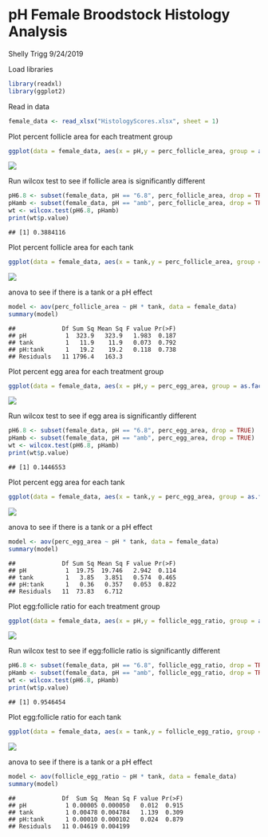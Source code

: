 pH Female Broodstock Histology Analysis
================
Shelly Trigg
9/24/2019

Load libraries

``` r
library(readxl)
library(ggplot2)
```

Read in data

``` r
female_data <- read_xlsx("HistologyScores.xlsx", sheet = 1)
```

Plot percent follicle area for each treatment group

``` r
ggplot(data = female_data, aes(x = pH,y = perc_follicle_area, group = as.factor(pH), fill = pH)) + geom_violin(trim = FALSE) + geom_boxplot(width = 0.2) + geom_jitter(shape =16, position= position_jitter(0.1)) + ylab("follicle area (%)") + theme_bw()
```

![](pHFemaleBroodstockHistoAnalysis_files/figure-markdown_github/follicle%20area%20plot-1.png)

Run wilcox test to see if follicle area is significantly different

``` r
pH6.8 <- subset(female_data, pH == "6.8", perc_follicle_area, drop = TRUE)
pHamb <- subset(female_data, pH == "amb", perc_follicle_area, drop = TRUE)
wt <- wilcox.test(pH6.8, pHamb)
print(wt$p.value)
```

    ## [1] 0.3884116

Plot percent follicle area for each tank

``` r
ggplot(data = female_data, aes(x = tank,y = perc_follicle_area, group = as.factor(tank), fill = pH)) + geom_violin(trim = FALSE) + geom_boxplot(width = 0.2) + geom_jitter(shape =16, position= position_jitter(0.1)) + ylab("follicle area (%)") + theme_bw()
```

![](pHFemaleBroodstockHistoAnalysis_files/figure-markdown_github/follicle%20area%20plot%20by%20tank-1.png)

anova to see if there is a tank or a pH effect

``` r
model <- aov(perc_follicle_area ~ pH * tank, data = female_data)
summary(model)
```

    ##             Df Sum Sq Mean Sq F value Pr(>F)
    ## pH           1  323.9   323.9   1.983  0.187
    ## tank         1   11.9    11.9   0.073  0.792
    ## pH:tank      1   19.2    19.2   0.118  0.738
    ## Residuals   11 1796.4   163.3

Plot percent egg area for each treatment group

``` r
ggplot(data = female_data, aes(x = pH,y = perc_egg_area, group = as.factor(pH), fill = pH)) + geom_violin(trim = FALSE) + geom_boxplot(width = 0.2) + geom_jitter(shape =16, position= position_jitter(0.1)) + ylab("egg area (%)") + theme_bw()
```

![](pHFemaleBroodstockHistoAnalysis_files/figure-markdown_github/egg%20area%20plot-1.png)

Run wilcox test to see if egg area is significantly different

``` r
pH6.8 <- subset(female_data, pH == "6.8", perc_egg_area, drop = TRUE)
pHamb <- subset(female_data, pH == "amb", perc_egg_area, drop = TRUE)
wt <- wilcox.test(pH6.8, pHamb)
print(wt$p.value)
```

    ## [1] 0.1446553

Plot percent egg area for each tank

``` r
ggplot(data = female_data, aes(x = tank,y = perc_egg_area, group = as.factor(tank), fill = pH)) + geom_violin(trim = FALSE) + geom_boxplot(width = 0.2) + geom_jitter(shape =16, position= position_jitter(0.1)) + ylab("egg area (%)") + theme_bw()
```

![](pHFemaleBroodstockHistoAnalysis_files/figure-markdown_github/egg%20area%20plot%20by%20tank-1.png)

anova to see if there is a tank or a pH effect

``` r
model <- aov(perc_egg_area ~ pH * tank, data = female_data)
summary(model)
```

    ##             Df Sum Sq Mean Sq F value Pr(>F)
    ## pH           1  19.75  19.746   2.942  0.114
    ## tank         1   3.85   3.851   0.574  0.465
    ## pH:tank      1   0.36   0.357   0.053  0.822
    ## Residuals   11  73.83   6.712

Plot egg:follicle ratio for each treatment group

``` r
ggplot(data = female_data, aes(x = pH,y = follicle_egg_ratio, group = as.factor(pH), fill = pH)) + geom_violin(trim = FALSE) + geom_boxplot(width = 0.2) + geom_jitter(shape =16, position= position_jitter(0.1)) + ylab("egg:follicle ratio") + theme_bw()
```

![](pHFemaleBroodstockHistoAnalysis_files/figure-markdown_github/egg-follicle%20ratio%20plot-1.png)

Run wilcox test to see if egg:follicle ratio is significantly different

``` r
pH6.8 <- subset(female_data, pH == "6.8", follicle_egg_ratio, drop = TRUE)
pHamb <- subset(female_data, pH == "amb", follicle_egg_ratio, drop = TRUE)
wt <- wilcox.test(pH6.8, pHamb)
print(wt$p.value)
```

    ## [1] 0.9546454

Plot egg:follicle ratio for each tank

``` r
ggplot(data = female_data, aes(x = tank,y = follicle_egg_ratio, group = as.factor(tank), fill = pH)) + geom_violin(trim = FALSE) + geom_boxplot(width = 0.2) + geom_jitter(shape =16, position= position_jitter(0.1)) + ylab("egg:follicle ratio") + theme_bw()
```

![](pHFemaleBroodstockHistoAnalysis_files/figure-markdown_github/egg:follicle%20ratio%20plot%20by%20tank-1.png)

anova to see if there is a tank or a pH effect

``` r
model <- aov(follicle_egg_ratio ~ pH * tank, data = female_data)
summary(model)
```

    ##             Df  Sum Sq  Mean Sq F value Pr(>F)
    ## pH           1 0.00005 0.000050   0.012  0.915
    ## tank         1 0.00478 0.004784   1.139  0.309
    ## pH:tank      1 0.00010 0.000102   0.024  0.879
    ## Residuals   11 0.04619 0.004199
